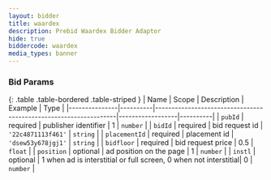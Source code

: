 ```yaml
---
layout: bidder
title: waardex
description: Prebid Waardex Bidder Adaptor
hide: true
biddercode: waardex
media_types: banner
---
```


### Bid Params

{: .table .table-bordered .table-striped }
| Name          | Scope    | Description                                                      | Example          | Type     |
|---------------|----------|------------------------------------------------------------------|------------------|----------|
| `pubId`       | required | publisher identifier                                             | 1                | `number` |
| `bidId`       | required | bid request id                                                   | `'22c4871113f461'` | `string` |
| `placementId` | required | placement id                                                     | `'dsew53y678jgj1'` | `string` |
| `bidfloor`    | required | bid request price                                                | 0.5              | `float`  |
| `position`    | optional | ad position on the page                                          | 1                | `number` |
| `instl`       | optional | 1 when ad is interstitial or full screen, 0 when not interstitial| 0                | `number` |
